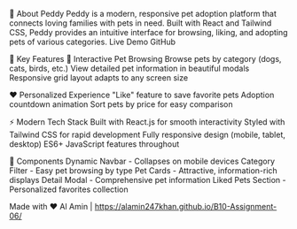 🌟 About Peddy
Peddy is a modern, responsive pet adoption platform that connects loving families with pets in need. Built with React and Tailwind CSS, Peddy provides an intuitive interface for browsing, liking, and adopting pets of various categories.
Live Demo
GitHub

🚀 Key Features
🐶 Interactive Pet Browsing
Browse pets by category (dogs, cats, birds, etc.)
View detailed pet information in beautiful modals
Responsive grid layout adapts to any screen size

❤️ Personalized Experience
"Like" feature to save favorite pets
Adoption countdown animation
Sort pets by price for easy comparison

⚡ Modern Tech Stack
Built with React.js for smooth interactivity
Styled with Tailwind CSS for rapid development
Fully responsive design (mobile, tablet, desktop)
ES6+ JavaScript features throughout

🧩 Components
Dynamic Navbar - Collapses on mobile devices
Category Filter - Easy pet browsing by type
Pet Cards - Attractive, information-rich displays
Detail Modal - Comprehensive pet information
Liked Pets Section - Personalized favorites collection

Made with ❤️ Al Amin | https://alamin247khan.github.io/B10-Assignment-06/
